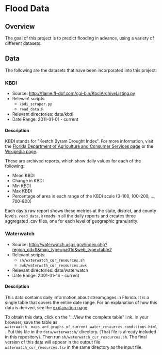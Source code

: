 # Flood Data

## Overview

The goal of this project is to predict flooding in advance, using a variety of
different datasets.

## Data

The following are the datasets that have been incorporated into this project:

### KBDI

* Source: http://flame.fl-dof.com/cgi-bin/KbdiArchiveListing.py
* Relevant scripts:
  * `kbdi_scraper.py`
  * `read_data.R`
* Relevant directories: data/kbdi
* Date Range: 2011-01-01 - current

#### Description

KBDI stands for "Keetch Byram Drought Index". For more information, visit the
[Florida Department of Agriculture and Consumer Services page](http://www.freshfromflorida.com/Divisions-Offices/Florida-Forest-Service/Wildland-Fire/Keetch-Byram-Drought-Index-KBDI) or the
[Wikipedia page](https://en.wikipedia.org/wiki/Keetch%E2%80%93Byram_drought_index).

These are archived reports, which show daily values for each of the following:

* Mean KBDI
* Change in KBDI
* Min KBDI
* Max KBDI
* Percentage of area in each range of the KBDI scale (0-100, 100-200, ...,
700-800)

Each day's raw report shows these metrics at the state, district, and county
levels.  `read_data.R` reads in all the daily reports and creates three
aggregated .csv files, one for each level of geographic granularity.

### Waterwatch

* Source: http://waterwatch.usgs.gov/index.php?region_cd=fl&map_type=pa01d&web_type=table2
* Relevant scripts:
  * `sh/waterwatch_cur_resources.sh`
  * `awk/waterwath_cur_resources.awk`
* Relevant directories: data/waterwatch
* Date Range: 2001-01-16 - current

#### Description

This data contains daily information about streamgages in Florida. It is a
single table that covers the entire date range. For an explanation of how this
data is derived, see the [explanation page](http://waterwatch.usgs.gov/htmls/ptile_table_d.html).

To obtain this data, click on the "...View the complete table" link. In your
browser, save the table as
`waterwatch__maps_and_graphs_of_current_water_resources_conditions.html`.  Put
this file in the `data/waterwatch/` directory. (That file is already included
in this repository). Then run `sh/waterwatch_cur_resources.sh`. The final
version of this data will appear in the output file
`waterwatch_cur_resources.tsv` in the same directory as the input file.

